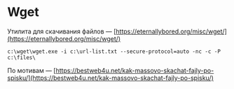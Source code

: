 # Wget

Утилита для скачивания файлов — [https://eternallybored.org/misc/wget/](https://eternallybored.org/misc/wget/)

```text
c:\wget\wget.exe -i c:\url-list.txt --secure-protocol=auto -nc -c -P c:\files\
```

По мотивам — [https://bestweb4u.net/kak-massovo-skachat-fajly-po-spisku/](https://bestweb4u.net/kak-massovo-skachat-fajly-po-spisku/)

